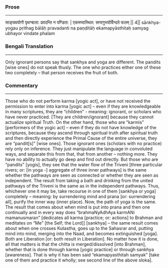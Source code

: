 ### Prose 
 --- 
साङ्ख्ययोगौ पृथग्बाला: प्रवदन्ति न पण्डिता: |
एकमप्यास्थित: सम्यगुभयोर्विन्दते फलम् || 4||
sānkhya-yogau pṛithag bālāḥ pravadanti na paṇḍitāḥ
ekamapyāsthitaḥ samyag ubhayor vindate phalam

### Bengali Translation 
 --- 
Only ignorant persons say that sankhya and yoga are different. The pandits [wise ones] do not speak thusly. The one who practices either one of these two completely – that person receives the fruit of both.

### Commentary 
 --- 
Those who do not perform karma [yogic act], or have not received the permission to enter into karma [yogic act] – even if they are knowledgeable in many scriptures, they are “children” - meaning: ignorant, or scholars who have never practiced. [They are children/ignorant] because they cannot actualize spiritual Truth. On the other hand, those who are “karmis” [performers of the yogic act] – even if they do not have knowledge of the scriptures, because they ascend through spiritual truth after spiritual truth and then directly experience the Primal Cause of the entire universe, they are “pandit[s]” [wise ones]. Those ignorant ones (scholars with no practice) rely only on inference. They just manipulate the language in convoluted ways, and separate this from that, that from another – nothing more. They have no ability to actually go deep and find out directly. But those who are “pandits” [yogis], they see that the water flow of the Triveni [three particular rivers; or: [in yoga -] aggregate of three inner pathways] is the same whether the pathways are seen as connected or whether they are seen as independent. The result from taking a bath and drinking from the united pathways of the Triveni is the same as in the independent pathways. Thus, whichever one it may be, take recourse in one of them [sankhya or yoga] completely – meaning: by surrendering mind and prana [or: surrendering all], purify the inner way (inner place). Now, the path of yoga is the same. The result that comes about when mind is put into prana and then one continually and in every way does “brahmaNyAdhAya karmANi mamanusmaran” [dedicates all karma [practice; or: actions] to Brahman and meditates on “Me” [the Self; the Lord]] [sankhya] – the same result comes about when one crosses Kutastha, goes up to the Sahasrar and, putting mind into mind, merging into the Naad, and becomes extinguished [yoga]. Both are Liberation [or: both result in Liberation]. No matter how it is done, all that matters is that the chitta is merged/dissolved [into Brahman], whether that is done through karma [yogic practice] or through sankhya [awareness]. That is why it has been said “ekamapyasthitah samyak” [take one of them and practice it wholly; see second line of the above sloka].